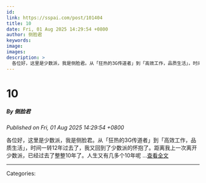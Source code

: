 ```yaml
---
id: 
link: https://sspai.com/post/101404
title: 10
date: Fri, 01 Aug 2025 14:29:54 +0800
author: 侧脸君
keywords: 
image: 
images: 
description: >
  各位好，这里是少数派，我是侧脸君。从「狂热的3G传道者」到「高效工作，品质生活」，时间一转12年过去了，我又回到了少数派的怀抱了。距离我上一次离开少数派，已经过去了整整10年了。人生又有几多个10年呢 ...查看全文
---
```

# 10
##### By 侧脸君
_Published on Fri, 01 Aug 2025 14:29:54 +0800_

各位好，这里是少数派，我是侧脸君。从「狂热的3G传道者」到「高效工作，品质生活」，时间一转12年过去了，我又回到了少数派的怀抱了。距离我上一次离开少数派，已经过去了整整10年了。人生又有几多个10年呢 ...[查看全文](https://sspai.com/post/101404)

---
Categories: 